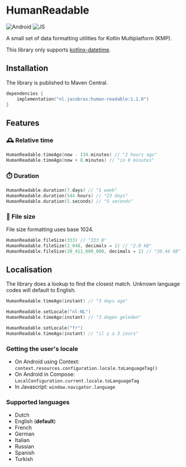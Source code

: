 # HumanReadable

![Android](http://img.shields.io/badge/-android-6EDB8D.svg?style=flat)
![JS](http://img.shields.io/badge/-js-F8DB5D.svg?style=flat)

A small set of data formatting utilities for Kotlin Multiplatform (KMP).

This library only supports [kotlinx-datetime](https://github.com/Kotlin/kotlinx-datetime).

## Installation

The library is published to Maven Central.

```kotlin
dependencies {
    implementation("nl.jacobras:human-readable:1.1.0")
}
```

## Features

### 🕰️ Relative time

```kotlin
HumanReadable.timeAgo(now - 134.minutes) // "2 hours ago"
HumanReadable.timeAgo(now + 8.minutes) // "in 8 minutes"
```

### ⏱️ Duration

```kotlin
HumanReadable.duration(7.days) // "1 week"
HumanReadable.duration(544.hours) // "23 days"
HumanReadable.duration(5.seconds) // "5 seconds"
```

### 📂 File size

File size formatting uses base 1024.

```kotlin
HumanReadable.fileSize(333) // "333 B"
HumanReadable.fileSize(2_048, decimals = 1) // "2.0 kB"
HumanReadable.fileSize(20_411_000_000, decimals = 2) // "20.44 GB"
```

## Localisation

The library does a lookup to find the closest match. Unknown language codes will default to English.

```kotlin
HumanReadable.timeAgo(instant) // "3 days ago"

HumanReadable.setLocale("nl-NL")
HumanReadable.timeAgo(instant) // "3 dagen geleden"

HumanReadable.setLocale("fr")
HumanReadable.timeAgo(instant) // "il y a 3 jours"
```

### Getting the user's locale

* On Android using Context: `context.resources.configuration.locale.toLanguageTag()`
* On Android in Compose: `LocalConfiguration.current.locale.toLanguageTag`
* In Javascript: `window.navigator.language`

### Supported languages

* Dutch
* English (**default**)
* French
* German
* Italian
* Russian
* Spanish
* Turkish